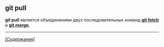 ## git pull

**git pull** является объединением двух последовательных команд **[git fetch](./fetch.md)** и **[git merge](./merge.md)**.


---
[[Содержание]](./readme.md)